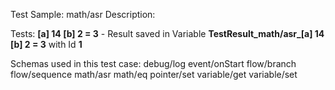 Test Sample: math/asr
Description: 

Tests:
	**[a] 14 [b] 2 = 3** - Result saved in Variable **TestResult_math/asr_[a] 14 [b] 2 = 3** with Id **1**

Schemas used in this test case:
	debug/log
	event/onStart
	flow/branch
	flow/sequence
	math/asr
	math/eq
	pointer/set
	variable/get
	variable/set
